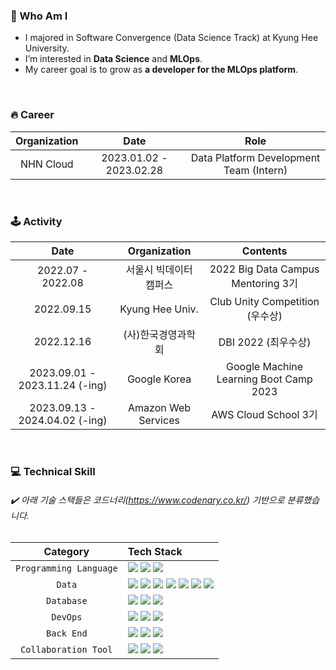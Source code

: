 
### 🙌 Who Am I
- I majored in Software Convergence (Data Science Track) at Kyung Hee University.
- I’m interested in **Data Science** and **MLOps**.
- My career goal is to grow as **a developer for the MLOps platform**.
  
<br>

### 🔥 Career
| Organization | Date | Role |
|:---:|:---:|:---:|
| NHN Cloud  | 2023.01.02 - 2023.02.28 | Data Platform Development Team (Intern) |

<br>

### 🕹️ Activity

| Date | Organization | Contents |
|:---:|:---:|:---:|
| 2022.07 - 2022.08 | 서울시 빅데이터 캠퍼스 | 2022 Big Data Campus Mentoring 3기 |
| 2022.09.15 | Kyung Hee Univ. | Club Unity Competition (우수상) |
| 2022.12.16 | (사)한국경영과학회 | DBI 2022 (최우수상) |
| 2023.09.01 - 2023.11.24 (-ing) | Google Korea | Google Machine Learning Boot Camp 2023 |
| 2023.09.13 - 2024.04.02 (-ing) | Amazon Web Services | AWS Cloud School 3기 |


<br>

### 💻 Technical Skill
###### ✔️ 아래 기술 스택들은 코드너리(https://www.codenary.co.kr/) 기반으로 분류했습니다.

| Category | Tech Stack |
|:---:|:---|
| `Programming Language` | <a href="" target="_blank"><img src="https://img.shields.io/badge/Python-3776AB?style=flat&logo=Python&logoColor=white"/></a> <a href="" target="_blank"><img src="https://img.shields.io/badge/SQL-5294E2?style=flat&logo=SQL&logoColor=white"/></a> <a href="" target="_blank"><img src="https://img.shields.io/badge/R-276DC3?style=flat&logo=R&logoColor=white"/></a> |
| `Data` | <a href="" target="_blank"><img src="https://img.shields.io/badge/PyTorch-EE4C2C?style=flat&logo=PyTorch&logoColor=white"/></a> <a href="" target="_blank"><img src="https://img.shields.io/badge/ApacheAirflow-017CEE?style=flat&logo=ApacheAirflow&logoColor=white"/></a> <a href="" target="_blank"><img src="https://img.shields.io/badge/Tableau-E97627?style=flat&logo=Tableau&logoColor=white"/></a> <a href="" target="_blank"><img src="https://img.shields.io/badge/ApacheKafka-231F20?style=flat&logo=ApacheKafka&logoColor=white"/></a> <a href="" target="_blank"><img src="https://img.shields.io/badge/Tensorflow-FF6F00?style=flat&logo=Tensorflow&logoColor=white"/></a> <a href="" target="_blank"><img src="https://img.shields.io/badge/MLflow-0194E2?style=flat&logo=MLflow&logoColor=white"/></a> <a href="" target="_blank"><img src="https://img.shields.io/badge/Kubeflow-326CE5?style=flat&logo=Kubeflow&logoColor=white"/></a> |
| `Database` | <a href="" target="_blank"><img src="https://img.shields.io/badge/PostgreSQL-4169E1?style=flat&logo=PostgreSQL&logoColor=white"/></a> <a href="" target="_blank"><img src="https://img.shields.io/badge/MongoDB-47A248?style=flat&logo=MongoDB&logoColor=white"/></a> <a href="" target="_blank"><img src="https://img.shields.io/badge/MariaDB-003545?style=flat&logo=MariaDB&logoColor=white"/></a> |
| `DevOps` | <a href="" target="_blank"><img src="https://img.shields.io/badge/Docker-2496ED?style=flat&logo=Docker&logoColor=white"/></a> <a href="" target="_blank"><img src="https://img.shields.io/badge/Github-181717?style=flat&logo=Github&logoColor=white"/></a> <a href="" target="_blank"><img src="https://img.shields.io/badge/Kubernetes-326CE5?style=flat&logo=Kubernetes&logoColor=white"/></a> |
| `Back End` | <a href="" target="_blank"><img src="https://img.shields.io/badge/FastAPI-009688?style=flat&logo=FastAPI&logoColor=white"/></a> <a href="" target="_blank"><img src="https://img.shields.io/badge/Flask-000000?style=flat&logo=Flask&logoColor=white"/></a> <a href="" target="_blank"><img src="https://img.shields.io/badge/Linux-FCC624?style=flat&logo=Linux&logoColor=white"/></a> |
| `Collaboration Tool` | <a href="" target="_blank"><img src="https://img.shields.io/badge/googlecolab-F9AB00?style=flat&logo=googlecolab&logoColor=white"/></a> <a href="" target="_blank"><img src="https://img.shields.io/badge/notion-000000?style=flat&logo=notion&logoColor=white"/></a> <a href="" target="_blank"><img src="https://img.shields.io/badge/slack-4A154B?style=flat&logo=slack&logoColor=white"/></a> |
